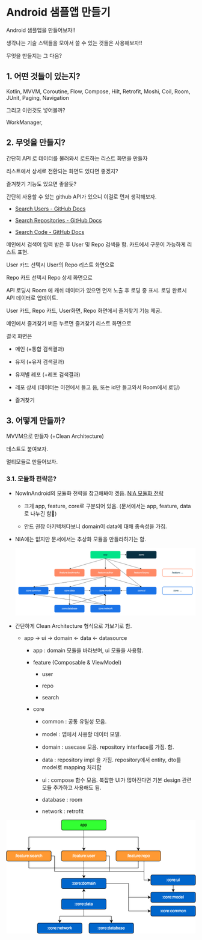 # Android 샘플앱 만들기



Android 샘플앱을 만들어보자!!

생각나는 기술 스택들을 모아서 쓸 수 있는 것들은 사용해보자!!

무엇을 만들지는 그 다음?



## 1. 어떤 것들이 있는지?

Kotlin, MVVM, Coroutine, Flow, Compose, Hilt, Retrofit, Moshi, Coil,  Room, JUnit, Paging, Navigation



그리고 이런것도 넣어볼까?

WorkManager,



## 2. 무엇을 만들지?

간단히 API 로 데이터를 불러와서 로드하는 리스트 화면을 만들자

리스트에서 상세로 전환되는 화면도 있다면 좋겠지?

즐겨찾기 기능도 있으면 좋을듯?

간단히 사용할 수 있는 github API가 있으니 이걸로 먼저 생각해보자.

- [Search Users - GitHub Docs](https://docs.github.com/ko/rest/search/search?apiVersion=2022-11-28#search-users)

- [Search Repositories - GitHub Docs](https://docs.github.com/ko/rest/search/search?apiVersion=2022-11-28#search-repositories)

- [Search Code - GitHub Docs](https://docs.github.com/ko/rest/search/search?apiVersion=2022-11-28#search-code)



메인에서 검색어 입력 받은 후 User 및 Repo 검색을 함. 카드에서 구분이 가능하게 리스트 표현.

User 카드 선택시 User의 Repo 리스트 화면으로

Repo 카드 선택시 Repo 상세 화면으로

API 로딩시 Room 에 캐쉬 데이터가 있으면 먼저 노출 후 로딩 중 표시. 로딩 완료시 API 데이터로 업데이트.

User 카드, Repo 카드, User화면, Repo 화면에서 즐겨찾기 기능 제공.

메인에서 즐겨찾기 버튼 누르면 즐겨찾기 리스트 화면으로

결국 화면은

- 메인 (+통합 검색결과)

- 유저 (+유저 검색결과)

- 유저별 레포 (+레포 검색결과)

- 레포 상세 (데이터는 이전에서 들고 옴, 또는 id만 들고와서 Room에서 로딩)

- 즐겨찾기



## 3. 어떻게 만들까?

MVVM으로 만들자 (+Clean Architecture)

테스트도 붙여보자.

멀티모듈로 만들어보자.



### 3.1. 모듈화 전략은?

- NowInAndroid의 모듈화 전략을 참고해봐야 겠음.
  [NIA 모듈화 전략](https://github.com/android/nowinandroid/blob/main/docs/ModularizationLearningJourney.md)
  
  - 크게 app, feature, core로 구분되어 있음. (문서에서는 app, feature, data로 나누긴 함)
  
  - 안드 권장 아키텍처다보니 domain이 data에 대해 종속성을 가짐.

- NIA에는 없지만 문서에서는 추상화 모듈을 만들라하기는 함.
  
  ![Diagram showing types of modules and their dependencies in Now in Android](https://github.com/android/nowinandroid/raw/main/docs/images/modularization-graph.drawio.png)

- 간단하게 Clean Architecture 형식으로 가보기로 함.
  
  - app -> ui -> domain <- data <- datasource
    
    - app : domain 모듈을 바라보며, ui 모듈을 사용함.
    
    - feature (Composable & ViewModel)
      
      - user
      
      - repo
      
      - search
    
    - core
      
      - common : 공통 유틸성 모음.
      
      - model : 앱에서 사용할 데이터 모델. 
      
      - domain : usecase 모음. repository interface를 가짐. 함.
      
      - data :  repository impl 을 가짐. repository에서 entity, dto를 model로 mapping 처리함
      
      - ui : compose 함수 모음. 복잡한 UI가 많아진다면 기본 design 관련 모듈 추가하고 사용해도 됨.
      
      - database : room
      
      - network : retrofit

<img src="./doc/modularization.png" title="" alt="" data-align="center">




